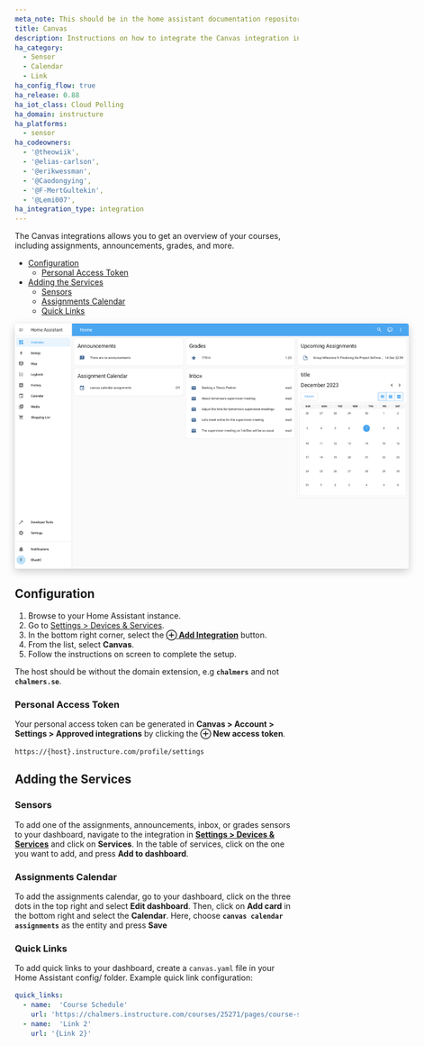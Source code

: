```yaml
---
meta_note: This should be in the home assistant documentation repository, but we will not merge it so it will be here as for now.
title: Canvas
description: Instructions on how to integrate the Canvas integration into Home Assistant.
ha_category:
  - Sensor
  - Calendar
  - Link
ha_config_flow: true
ha_release: 0.88
ha_iot_class: Cloud Polling
ha_domain: instructure
ha_platforms:
  - sensor
ha_codeowners:
  - '@theowiik',
  - '@elias-carlson',
  - '@erikwessman',
  - '@Caodongying',
  - '@F-MertGultekin',
  - '@Lemi007',
ha_integration_type: integration
---
```


The Canvas integrations allows you to get an overview of your courses, including assignments, announcements, grades, and more.

- [Configuration](#configuration)
  - [Personal Access Token](#personal-access-token)
- [Adding the Services](#adding-the-services)
  - [Sensors](#sensors)
  - [Assignments Calendar](#assignments-calendar)
  - [Quick Links](#quick-links)

<img src="dashboard.png" style="max-width: 700px; filter: drop-shadow(0px 5px 7px #cccccc); border-radius: 4px" alt="Screenshot of a Home Assistant dashboard with the Canvas integration.]"/>

## Configuration

1. Browse to your Home Assistant instance.
2. Go to [Settings > Devices & Services](https://my.home-assistant.io/redirect/integrations).
3. In the bottom right corner, select the [**⊕ Add Integration**](https://my.home-assistant.io/redirect/config_flow_start?domain=instructure) button.
4. From the list, select **Canvas**.
5. Follow the instructions on screen to complete the setup.

The host should be without the domain extension, e.g **`chalmers`** and not **`chalmers.se`**.

### Personal Access Token

Your personal access token can be generated in **Canvas > Account > Settings > Approved integrations** by clicking the **⊕ New access token**.

 `https://{host}.instructure.com/profile/settings`

## Adding the Services

### Sensors

To add one of the assignments, announcements, inbox, or grades sensors to your dashboard, navigate to the integration in [**Settings > Devices & Services**](https://my.home-assistant.io/redirect/integrations) and click on **Services**. In the table of services, click on the one you want to add, and press **Add to dashboard**.

### Assignments Calendar

To add the assignments calendar, go to your dashboard, click on the three dots in the top right and select **Edit dashboard**. Then, click on **Add card** in the bottom right and select the **Calendar**. Here, choose **`canvas calendar assignments`** as the entity and press **Save**

### Quick Links

To add quick links to your dashboard, create a `canvas.yaml` file in your Home Assistant config/ folder. Example quick link configuration:

```yaml
quick_links:
  - name:  'Course Schedule'
    url: 'https://chalmers.instructure.com/courses/25271/pages/course-schedule?module_item_id=386861'
  - name:  'Link 2'
    url: '{Link 2}'
```
